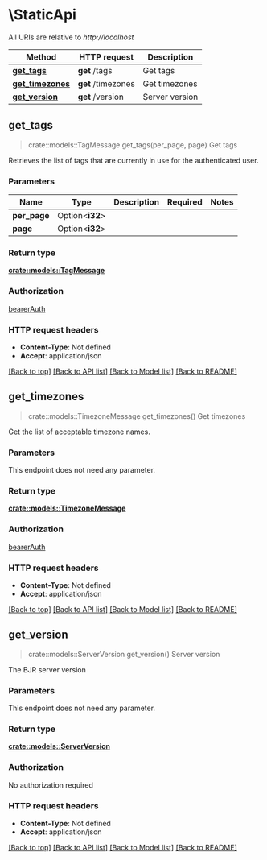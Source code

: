 # \StaticApi

All URIs are relative to *http://localhost*

Method | HTTP request | Description
------------- | ------------- | -------------
[**get_tags**](StaticApi.md#get_tags) | **get** /tags | Get tags
[**get_timezones**](StaticApi.md#get_timezones) | **get** /timezones | Get timezones
[**get_version**](StaticApi.md#get_version) | **get** /version | Server version



## get_tags

> crate::models::TagMessage get_tags(per_page, page)
Get tags

Retrieves the list of tags that are currently in use for the authenticated user.

### Parameters


Name | Type | Description  | Required | Notes
------------- | ------------- | ------------- | ------------- | -------------
**per_page** | Option<**i32**> |  |  |
**page** | Option<**i32**> |  |  |

### Return type

[**crate::models::TagMessage**](TagMessage.md)

### Authorization

[bearerAuth](../README.md#bearerAuth)

### HTTP request headers

- **Content-Type**: Not defined
- **Accept**: application/json

[[Back to top]](#) [[Back to API list]](../README.md#documentation-for-api-endpoints) [[Back to Model list]](../README.md#documentation-for-models) [[Back to README]](../README.md)


## get_timezones

> crate::models::TimezoneMessage get_timezones()
Get timezones

Get the list of acceptable timezone names.

### Parameters

This endpoint does not need any parameter.

### Return type

[**crate::models::TimezoneMessage**](TimezoneMessage.md)

### Authorization

[bearerAuth](../README.md#bearerAuth)

### HTTP request headers

- **Content-Type**: Not defined
- **Accept**: application/json

[[Back to top]](#) [[Back to API list]](../README.md#documentation-for-api-endpoints) [[Back to Model list]](../README.md#documentation-for-models) [[Back to README]](../README.md)


## get_version

> crate::models::ServerVersion get_version()
Server version

The BJR server version

### Parameters

This endpoint does not need any parameter.

### Return type

[**crate::models::ServerVersion**](ServerVersion.md)

### Authorization

No authorization required

### HTTP request headers

- **Content-Type**: Not defined
- **Accept**: application/json

[[Back to top]](#) [[Back to API list]](../README.md#documentation-for-api-endpoints) [[Back to Model list]](../README.md#documentation-for-models) [[Back to README]](../README.md)

